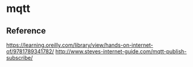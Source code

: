 # mqtt

## Reference
https://learning.oreilly.com/library/view/hands-on-internet-of/9781789341782/
http://www.steves-internet-guide.com/mqtt-publish-subscribe/
